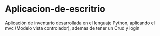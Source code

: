 # Aplicacion-de-escritrio
Aplicación de inventario desarrollada en el lenguaje Python, aplicando el mvc (Modelo vista controlador), ademas de tener un Crud y login
